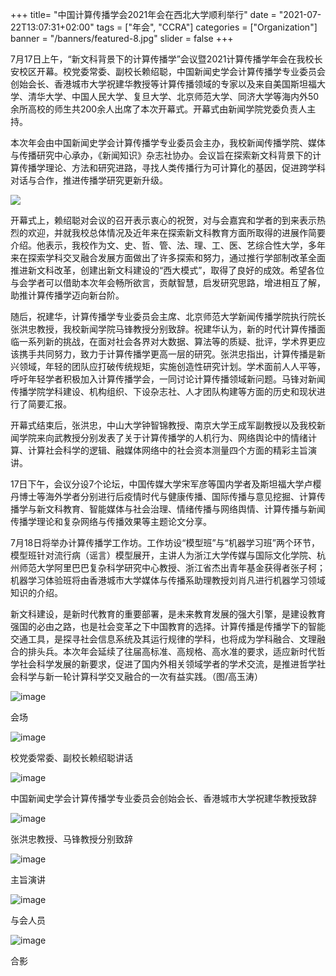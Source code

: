 +++
title= "中国计算传播学会2021年会在西北大学顺利举行"
date = "2021-07-22T13:07:31+02:00"
tags = ["年会", "CCRA"]
categories = ["Organization"]
banner = "/banners/featured-8.jpg"
slider = false
+++


7月17日上午，“新文科背景下的计算传播学”会议暨2021计算传播学年会在我校长安校区开幕。校党委常委、副校长赖绍聪，中国新闻史学会计算传播学专业委员会创始会长、香港城市大学祝建华教授等计算传播领域的专家以及来自美国斯坦福大学、清华大学、中国人民大学、复旦大学、北京师范大学、同济大学等海内外50余所高校的师生共200余人出席了本次开幕式。开幕式由新闻学院党委负责人主持。

本次年会由中国新闻史学会计算传播学专业委员会主办，我校新闻传播学院、媒体与传播研究中心承办，《新闻知识》杂志社协办。会议旨在探索新文科背景下的计算传播学理论、方法和研究进路，寻找人类传播行为可计算化的基因，促进跨学科对话与合作，推进传播学研究更新升级。

<!--more-->

![](/banners/featured-8.jpg)

开幕式上，赖绍聪对会议的召开表示衷心的祝贺，对与会嘉宾和学者的到来表示热烈的欢迎，并就我校总体情况及近年来在探索新文科教育方面所取得的进展作简要介绍。他表示，我校作为文、史、哲、管、法、理、工、医、艺综合性大学，多年来在探索学科交叉融合发展方面做出了许多探索和努力，通过推行学部制改革全面推进新文科改革，创建出新文科建设的“西大模式”，取得了良好的成效。希望各位与会学者可以借助本次年会畅所欲言，贡献智慧，启发研究思路，增进相互了解，助推计算传播学迈向新台阶。

随后，祝建华，计算传播学专业委员会主席、北京师范大学新闻传播学院执行院长张洪忠教授，我校新闻学院马锋教授分别致辞。祝建华认为，新的时代计算传播面临一系列新的挑战，在面对社会各界对大数据、算法等的质疑、批评，学术界更应该携手共同努力，致力于计算传播学更高一层的研究。张洪忠指出，计算传播是新兴领域，年轻的团队应打破传统规矩，实施创造性研究计划。学术面前人人平等，呼吁年轻学者积极加入计算传播学会，一同讨论计算传播领域新问题。马锋对新闻传播学院学科建设、机构组织、下设杂志社、人才团队构建等方面的历史和现状进行了简要汇报。

开幕式结束后，张洪忠，中山大学钟智锦教授、南京大学王成军副教授以及我校新闻学院来向武教授分别发表了关于计算传播学的人机行为、网络舆论中的情绪计算、计算社会科学的逻辑、融媒体网络中的社会资本测量四个方面的精彩主旨演讲。

17日下午，会议分设7个论坛，中国传媒大学宋军彦等国内学者及斯坦福大学卢樱丹博士等海外学者分别进行后疫情时代与健康传播、国际传播与意见挖掘、计算传播学与新文科教育、智能媒体与社会治理、情绪传播与网络舆情、计算传播与新闻传播学理论和复杂网络与传播效果等主题论文分享。

7月18日将举办计算传播学工作坊。工作坊设“模型班”与“机器学习班”两个环节，模型班针对流行病（谣言）模型展开，主讲人为浙江大学传媒与国际文化学院、杭州师范大学阿里巴巴复杂科学研究中心教授、浙江省杰出青年基金获得者张子柯；机器学习体验班将由香港城市大学媒体与传播系助理教授刘肖凡进行机器学习领域知识的介绍。

新文科建设，是新时代教育的重要部署，是未来教育发展的强大引擎，是建设教育强国的必由之路，也是社会变革之下中国教育的选择。计算传播是传播学下的智能交通工具，是探寻社会信息系统及其运行规律的学科，也将成为学科融合、文理融合的排头兵。本次年会延续了往届高标准、高规格、高水准的要求，适应新时代哲学社会科学发展的新要求，促进了国内外相关领域学者的学术交流，是推进哲学社会科学与新一轮计算科学交叉融合的一次有益实践。（图/高玉涛）

![image](https://user-images.githubusercontent.com/543384/130400463-bfdfee93-4dc2-463e-93b2-026d73f60fac.png)


会场

![image](https://user-images.githubusercontent.com/543384/130400488-c9425f2f-e4b8-45f9-bb1c-a8164dd72ff5.png)


校党委常委、副校长赖绍聪讲话

![image](https://user-images.githubusercontent.com/543384/130400514-b3c4918e-77a7-4969-bfaf-592a8bdb9bd0.png)


中国新闻史学会计算传播学专业委员会创始会长、香港城市大学祝建华教授致辞

![image](https://user-images.githubusercontent.com/543384/130400547-ebf5ed93-a8e9-4714-b1b8-811a803bc521.png)


张洪忠教授、马锋教授分别致辞

![image](https://user-images.githubusercontent.com/543384/130400568-0cca4fb3-52a8-476f-9175-e5c0656ebb22.png)


主旨演讲

![image](https://user-images.githubusercontent.com/543384/130400598-0fce3c0a-4c82-4994-a81a-1a056b216f09.png)


与会人员

![image](https://user-images.githubusercontent.com/543384/130400643-20e865a8-f661-462d-8ed9-698c3ada6fce.png)


合影

